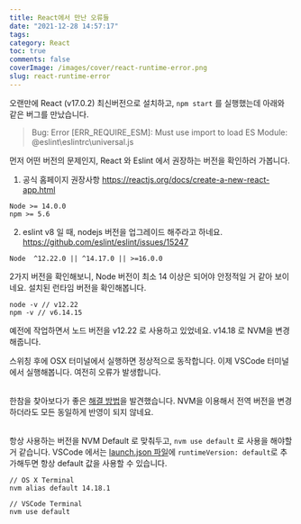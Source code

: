 ```yaml
---
title: React에서 만난 오류들
date: "2021-12-28 14:57:17"
tags:
category: React
toc: true
comments: false
coverImage: /images/cover/react-runtime-error.png
slug: react-runtime-error
---
```


오랜만에 React (v17.0.2) 최신버전으로 설치하고, `npm start` 를 실행했는데 아래와 같은 버그를 만났습니다.

> Bug: Error [ERR_REQUIRE_ESM]: Must use import to load ES Module: @eslint\eslintrc\universal.js

먼저 어떤 버전의 문제인지, React 와 Eslint 에서 권장하는 버전을 확인하러 가봅니다.

<!-- more -->
1. 공식 홈페이지 권장사항
   https://reactjs.org/docs/create-a-new-react-app.html

```
Node >= 14.0.0
npm >= 5.6
```

2. eslint v8 일 때, nodejs 버전을 업그레이드 해주라고 하네요.  
   https://github.com/eslint/eslint/issues/15247

```
Node  ^12.22.0 || ^14.17.0 || >=16.0.0
```

2가지 버전을 확인해보니, Node 버전이 최소 14 이상은 되어야 안정적일 거 같아 보이네요.
설치된 런타임 버전을 확인해봅니다.

```
node -v // v12.22
npm -v // v6.14.15
```

예전에 작업하면서 노드 버전을 v12.22 로 사용하고 있었네요. v14.18 로 NVM을 변경해줍니다.

스위칭 후에 OSX 터미널에서 실행하면 정상적으로 동작합니다. 이제 VSCode 터미널에서 실행해봅니다.
여전히 오류가 발생합니다. <br/><br/>

한참을 찾아보다가 좋은 [해결 방법](https://stackoverflow.com/questions/44700432/visual-studio-code-to-use-node-version-specified-by-nvm)을 발견했습니다.
NVM을 이용해서 전역 버전을 변경하더라도 모든 동일하게 반영이 되지 않네요. <br/><br/>

항상 사용하는 버전을 NVM Default 로 맞춰두고, `nvm use default` 로 사용을 해야할 거 같습니다.
VSCode 에서는 [launch.json 파일](https://code.visualstudio.com/docs/editor/debugging#_run-view)에 `runtimeVersion: default`로 추가해두면 항상 default 값을 사용할 수 있습니다.

```
// OS X Terminal
nvm alias default 14.18.1

// VSCode Terminal
nvm use default
```
